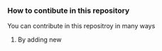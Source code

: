 ### How to contibute in this repository 

You can contribute in this repositroy in many ways 

1. By adding new 
